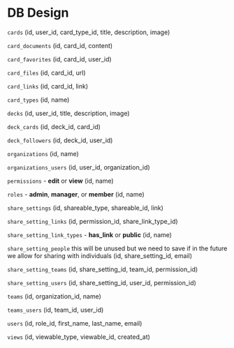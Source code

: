 # DB Design

`cards`
(id, user_id, card_type_id, title, description, image)

`card_documents`
(id, card_id, content)

`card_favorites`
(id, card_id, user_id)

`card_files`
(id, card_id, url)

`card_links`
(id, card_id, link)

`card_types` 
(id, name)

`decks`
(id, user_id, title, description, image)

`deck_cards`
(id, deck_id, card_id)

`deck_followers`
(id, deck_id, user_id)

`organizations`
(id, name)

`organizations_users`
(id, user_id, organization_id)

`permissions` - **edit** or **view** 
(id, name)

`roles` - **admin**, **manager**, or **member** 
(id, name)

`share_settings`
(id, shareable_type, shareable_id, link)

`share_setting_links`
(id, permission_id, share_link_type_id)

`share_setting_link_types` - **has_link** or **public**
(id, name)

`share_setting_people` this will be unused but we need to save if in the future we allow for sharing with individuals
(id, share_setting_id, email)

`share_setting_teams`
(id, share_setting_id, team_id, permission_id)

`share_setting_users`
(id, share_setting_id, user_id, permission_id)

`teams` 
(id, organization_id, name)

`teams_users`
(id, team_id, user_id)

`users`
(id, role_id, first_name, last_name, email)

`views`
(id, viewable_type, viewable_id, created_at)
